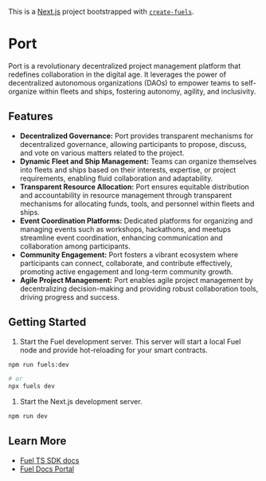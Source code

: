 This is a [Next.js](https://nextjs.org/) project bootstrapped with [`create-fuels`](https://github.com/fuellabs/fuels-ts).

# Port

Port is a revolutionary decentralized project management platform that redefines collaboration in the digital age. It leverages the power of decentralized autonomous organizations (DAOs) to empower teams to self-organize within fleets and ships, fostering autonomy, agility, and inclusivity.

## Features

- **Decentralized Governance:** Port provides transparent mechanisms for decentralized governance, allowing participants to propose, discuss, and vote on various matters related to the project.
- **Dynamic Fleet and Ship Management:** Teams can organize themselves into fleets and ships based on their interests, expertise, or project requirements, enabling fluid collaboration and adaptability.
- **Transparent Resource Allocation:** Port ensures equitable distribution and accountability in resource management through transparent mechanisms for allocating funds, tools, and personnel within fleets and ships.
- **Event Coordination Platforms:** Dedicated platforms for organizing and managing events such as workshops, hackathons, and meetups streamline event coordination, enhancing communication and collaboration among participants.
- **Community Engagement:** Port fosters a vibrant ecosystem where participants can connect, collaborate, and contribute effectively, promoting active engagement and long-term community growth.
- **Agile Project Management:** Port enables agile project management by decentralizing decision-making and providing robust collaboration tools, driving progress and success.


## Getting Started

1. Start the Fuel development server. This server will start a local Fuel node and provide hot-reloading for your smart contracts.

```bash
npm run fuels:dev

# or
npx fuels dev
```

1. Start the Next.js development server.

```bash
npm run dev
```

## Learn More

- [Fuel TS SDK docs](https://fuellabs.github.io/fuels-ts/)
- [Fuel Docs Portal](https://docs.fuel.network/)
